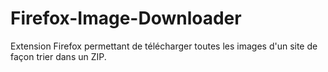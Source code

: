 # Firefox-Image-Downloader
Extension Firefox permettant de télécharger toutes les images d'un site de façon trier dans un ZIP.
